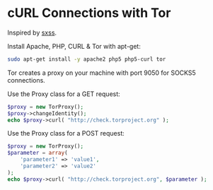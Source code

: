 # cURL Connections with Tor

Inspired by [sxss](https://gist.github.com/sxss/acfdce73976f219a6695).

Install Apache, PHP, CURL & Tor with apt-get:

```bash
sudo apt-get install -y apache2 php5 php5-curl tor
```

Tor creates a proxy on your machine with port 9050 for SOCKS5 connections.

Use the Proxy class for a GET request:

```php
$proxy = new TorProxy();
$proxy->changeIdentity();
echo $proxy->curl( "http://check.torproject.org" );
```

Use the Proxy class for a POST request:

```php
$proxy = new TorProxy();
$parameter = array(
	'parameter1' => 'value1',
	'parameter2' => 'value2'
);
echo $proxy->curl( "http://check.torproject.org", $parameter );
```
